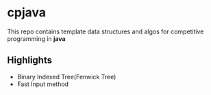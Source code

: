 # cpjava
This repo contains template data structures and algos for competitive programming in **java**
## Highlights
- Binary Indexed Tree(Fenwick Tree)
- Fast Input method
